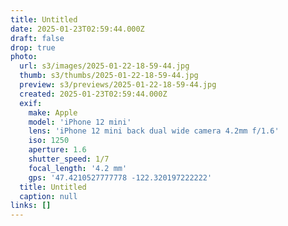 ```yaml
---
title: Untitled
date: 2025-01-23T02:59:44.000Z
draft: false
drop: true
photo:
  url: s3/images/2025-01-22-18-59-44.jpg
  thumb: s3/thumbs/2025-01-22-18-59-44.jpg
  preview: s3/previews/2025-01-22-18-59-44.jpg
  created: 2025-01-23T02:59:44.000Z
  exif:
    make: Apple
    model: 'iPhone 12 mini'
    lens: 'iPhone 12 mini back dual wide camera 4.2mm f/1.6'
    iso: 1250
    aperture: 1.6
    shutter_speed: 1/7
    focal_length: '4.2 mm'
    gps: '47.4210527777778 -122.320197222222'
  title: Untitled
  caption: null
links: []
---
```

